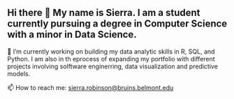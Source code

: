 ## Hi there 👋 My name is Sierra. I am a student currently pursuing a degree in Computer Science with a minor in Data Science. 

 🔭 I’m currently working on building my data analytic skills in R, SQL, and Python. I am also in th eprocess of expanding my portfolio with different projects involving solftware enginerring, data visualization and predictive models. 
 
 📫 How to reach me: sierra.robinson@bruins.belmont.edu

<!--
**sRobinson1209/sRobinson1209** is a ✨ _special_ ✨ repository because its `README.md` (this file) appears on your GitHub profile.

Here are some ideas to get you started:


- 🌱 I’m currently learning ...
- 👯 I’m looking to collaborate on ...
- 🤔 I’m looking for help with ...
- 💬 Ask me about ...
- 😄 Pronouns: ...
- ⚡ Fun fact: ...
-->
